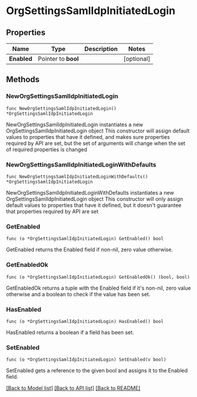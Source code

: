 # OrgSettingsSamlIdpInitiatedLogin

## Properties

Name | Type | Description | Notes
------------ | ------------- | ------------- | -------------
**Enabled** | Pointer to **bool** |  | [optional] 

## Methods

### NewOrgSettingsSamlIdpInitiatedLogin

`func NewOrgSettingsSamlIdpInitiatedLogin() *OrgSettingsSamlIdpInitiatedLogin`

NewOrgSettingsSamlIdpInitiatedLogin instantiates a new OrgSettingsSamlIdpInitiatedLogin object
This constructor will assign default values to properties that have it defined,
and makes sure properties required by API are set, but the set of arguments
will change when the set of required properties is changed

### NewOrgSettingsSamlIdpInitiatedLoginWithDefaults

`func NewOrgSettingsSamlIdpInitiatedLoginWithDefaults() *OrgSettingsSamlIdpInitiatedLogin`

NewOrgSettingsSamlIdpInitiatedLoginWithDefaults instantiates a new OrgSettingsSamlIdpInitiatedLogin object
This constructor will only assign default values to properties that have it defined,
but it doesn't guarantee that properties required by API are set

### GetEnabled

`func (o *OrgSettingsSamlIdpInitiatedLogin) GetEnabled() bool`

GetEnabled returns the Enabled field if non-nil, zero value otherwise.

### GetEnabledOk

`func (o *OrgSettingsSamlIdpInitiatedLogin) GetEnabledOk() (bool, bool)`

GetEnabledOk returns a tuple with the Enabled field if it's non-nil, zero value otherwise
and a boolean to check if the value has been set.

### HasEnabled

`func (o *OrgSettingsSamlIdpInitiatedLogin) HasEnabled() bool`

HasEnabled returns a boolean if a field has been set.

### SetEnabled

`func (o *OrgSettingsSamlIdpInitiatedLogin) SetEnabled(v bool)`

SetEnabled gets a reference to the given bool and assigns it to the Enabled field.


[[Back to Model list]](../README.md#documentation-for-models) [[Back to API list]](../README.md#documentation-for-api-endpoints) [[Back to README]](../README.md)


